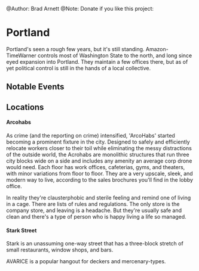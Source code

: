 @Author: Brad Arnett
@Note: Donate if you like this project:
# Portland

Portland's seen a rough few years, but it's still standing.  Amazon-TimeWarner controls most of Washington State to the north, and long since eyed expansion into Portland.  They maintain a few offices there, but as of yet political control is still in the hands of a local collective.

## Notable Events

## Locations

#### Arcohabs

As crime (and the reporting on crime) intensified, 'ArcoHabs' started becoming a prominent fixture in the city.  Designed to safely and efficiently relocate workers closer to their toil while eliminating the messy distractions of the outside world, the Acrohabs are monolithic structures that run three city blocks wide on a side and includes any amenity an average corp drone would need.  Each floor has work offices, cafeterias, gyms, and theaters, with minor variations from floor to floor.  They are a very upscale, sleek, and modern way to live, according to the sales brochures you'll find in the lobby office.

In reality they're clausterphobic and sterile feeling and remind one of living in a cage.  There are lists of rules and regulations.  The only store is the company store, and leaving is a headache.  But they're usually safe and clean and there's a type of person who is happy living a life so managed.

#### Stark Street

Stark is an unassuming one-way street that has a three-block stretch of small restaurants, window shops, and bars.  

AVARICE is a popular hangout for deckers and mercenary-types.

